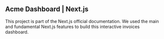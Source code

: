 ## Acme Dashboard | Next.js

This project is part of the Next.js official documentation. We used the main and fundamental Next.js features to build this interactive invoices dashboard.


